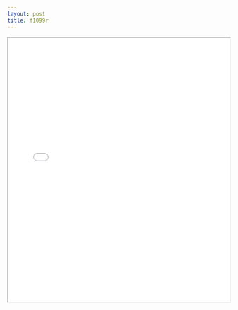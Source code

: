 ```yaml
---
layout: post
title: f1099r
---
```


<div class="pdf-container">
<iframe src="/ea/assets/pdfs/misc/f1099r.pdf" height="600" width="100%" allowFullScreen="true"></iframe>
</div>

